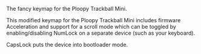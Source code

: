 The fancy keymap for the Ploopy Trackball Mini.

This modified keymap for the Ploopy Trackball Mini includes firmware Acceleration and support for a scroll mode
which can be toggled by enabling/disabling NumLock on a separate device (such as your keyboard).

CapsLock puts the device into bootloader mode.
